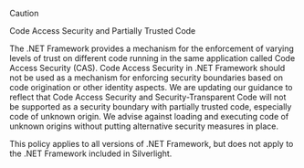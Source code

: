 > [!CAUTION]
> Code Access Security and Partially Trusted Code  
>   
>  The .NET Framework provides a mechanism for the enforcement of varying levels of trust on different code running in the same application called Code Access Security (CAS).  Code Access Security in .NET Framework should not  be used as a mechanism for enforcing security boundaries based on code origination or other identity aspects. We are updating our guidance to reflect that Code Access Security and Security-Transparent Code will not be supported as a security boundary with partially trusted code, especially code of unknown origin. We advise against loading and executing code of unknown origins without putting alternative security measures in place.  
>   
>  This policy applies to all versions of .NET Framework, but does not apply to the .NET Framework included in Silverlight.
